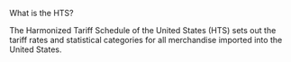 What is the HTS?

The Harmonized Tariff Schedule of the United States (HTS) sets out the tariff rates and statistical categories for all merchandise imported into the United States. 

